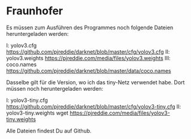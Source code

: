 # Fraunhofer

Es müssen zum Ausführen des Programmes noch folgende Dateien heruntergeladen werden:

I:    yolov3.cfg https://github.com/pjreddie/darknet/blob/master/cfg/yolov3.cfg
II:   yolov3.weights https://pjreddie.com/media/files/yolov3.weights
III:  coco.names https://github.com/pjreddie/darknet/blob/master/data/coco.names

Dasselbe gilt für die Version, wo ich das tiny-Netz verwendet habe.
Dort müssen noch heruntergeladen werden:

I:    yolov3-tiny.cfg https://github.com/pjreddie/darknet/blob/master/cfg/yolov3-tiny.cfg
II:   yolov3-tiny.weights wget https://pjreddie.com/media/files/yolov3-tiny.weights

Alle Dateien findest Du auf Github.
